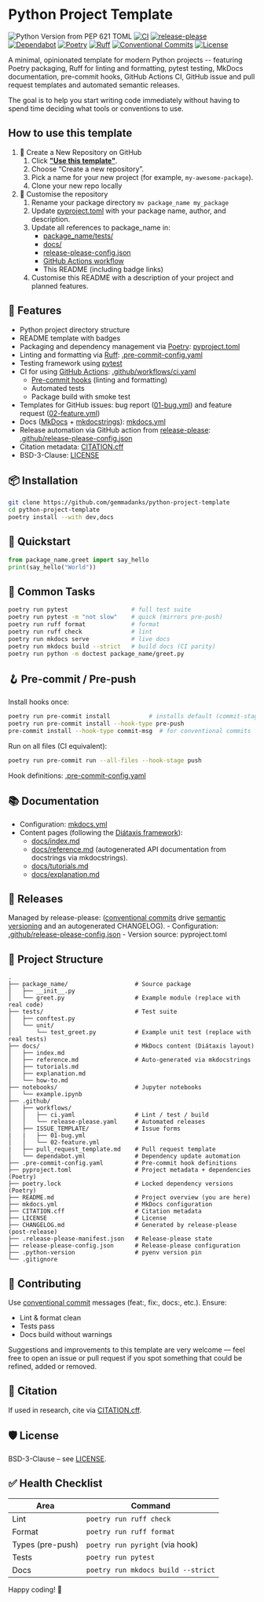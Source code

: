 # Python Project Template
![Python Version from PEP 621 TOML](https://img.shields.io/python/required-version-toml?tomlFilePath=https%3A%2F%2Fraw.githubusercontent.com%2Fgemmadanks%2Fpython-project-template%2Frefs%2Fheads%2Fmain%2Fpyproject.toml)
[![CI](https://github.com/gemmadanks/python-project-template/actions/workflows/ci.yaml/badge.svg?branch=main)](.github/workflows/ci.yaml)
[![release-please](https://github.com/gemmadanks/python-project-template/actions/workflows/release-please.yaml/badge.svg)](.github/release-please-config.json)
[![Dependabot](https://img.shields.io/github/issues-search?query=repo%3Agemmadanks%2Fpython-project-template%20is%3Apr%20author%3Aapp%2Fdependabot%20is%3Aopen&label=Dependabot%20PRs)](https://github.com/gemmadanks/python-project-template/issues?q=is%3Apr%20is%3Aopen%20author%3Aapp%2Fdependabot)
[![Poetry](https://img.shields.io/endpoint?url=https://python-poetry.org/badge/v0.json)](https://python-poetry.org/)
[![Ruff](https://img.shields.io/endpoint?url=https://raw.githubusercontent.com/astral-sh/ruff/main/assets/badge/v2.json)](https://github.com/astral-sh/ruff)
[![Conventional Commits](https://img.shields.io/badge/Conventional%20Commits-1.0.0-%23FE5196?logo=conventionalcommits&logoColor=white)](https://conventionalcommits.org)
[![License](https://img.shields.io/badge/License-BSD%203--Clause-blue.svg)](https://opensource.org/licenses/BSD-3-Clause)

A minimal, opinionated template for modern Python projects -- featuring Poetry packaging, Ruff for linting and formatting, pytest testing, MkDocs documentation, pre-commit hooks, GitHub Actions CI, GitHub issue and pull request templates and automated semantic releases.

The goal is to help you start writing code immediately without having to spend time deciding what tools or conventions to use.

## How to use this template

1. 🌱 Create a New Repository on GitHub
    1. Click **["Use this template"](https://github.com/gemmadanks/python-project-template/generate)**.
    1.	Choose “Create a new repository”.
    1.	Pick a name for your new project (for example, `my-awesome-package`).
    1.	Clone your new repo locally
1. 🏡 Customise the repository
    1. Rename your package directory `mv package_name my_package`
    1. Update [pyproject.toml](pyproject.toml) with your package name, author, and description.
    1. Update all references to package_name in:
        - [package_name/tests/](package_name/tests/)
        - [docs/](docs/)
        - [release-please-config.json](release-please-config.json)
        - [GitHub Actions workflow](.github/workflows/ci.yaml)
        - This README (including badge links)
    1. Customise this README with a description of your project and planned features.

## 🚀 Features

- Python project directory structure
- README template with badges
- Packaging and dependency management via [Poetry](https://python-poetry.org/): [pyproject.toml](pyproject.toml)
- Linting and formatting via [Ruff](https://docs.astral.sh/ruff/): [.pre-commit-config.yaml](.pre-commit-config.yaml)
- Testing framework using [pytest](https://docs.pytest.org/en/stable/)
- CI for using [GitHub Actions](https://docs.github.com/en/actions): [.github/workflows/ci.yaml](.github/workflows/ci.yaml)
    - [Pre-commit hooks](.pre-commit-config.yaml) (linting and formatting)
    - Automated tests
    - Package build with smoke test
- Templates for GitHub issues: bug report ([01-bug.yml](.github/ISSUE_TEMPLATE/01-bug.yml)) and feature request ([02-feature.yml](.github/ISSUE_TEMPLATE/01-feature.yml))
- Docs ([MkDocs](https://www.mkdocs.org/) + [mkdocstrings](https://mkdocstrings.github.io/)): [mkdocs.yml](mkdocs.yml)
- Release automation via GitHub action from [release-please](https://github.com/googleapis/release-please): [.github/release-please-config.json](.github/release-please-config.json)
- Citation metadata: [CITATION.cff](CITATION.cff)
- BSD-3-Clause: [LICENSE](LICENSE)

## 📦 Installation

```bash
git clone https://github.com/gemmadanks/python-project-template
cd python-project-template
poetry install --with dev,docs
```

## 🏁 Quickstart

```python
from package_name.greet import say_hello
print(say_hello("World"))
```

## 🧪 Common Tasks

```bash
poetry run pytest                  # full test suite
poetry run pytest -m "not slow"    # quick (mirrors pre-push)
poetry run ruff format             # format
poetry run ruff check              # lint
poetry run mkdocs serve            # live docs
poetry run mkdocs build --strict   # build docs (CI parity)
poetry run python -m doctest package_name/greet.py
```

## 🪝 Pre-commit / Pre-push

Install hooks once:

```bash
poetry run pre-commit install           # installs default (commit-stage) hooks
poetry run pre-commit install --hook-type pre-push
pre-commit install --hook-type commit-msg  # for conventional commits
```

Run on all files (CI equivalent):

```bash
poetry run pre-commit run --all-files --hook-stage push
```

Hook definitions: [.pre-commit-config.yaml](.pre-commit-config.yaml)

## 📚 Documentation

- Configuration: [mkdocs.yml](mkdocs.yml)
- Content pages (following the [Diátaxis framework](https://diataxis.fr/)):
    - [docs/index.md](docs/index.md)
    - [docs/reference.md](docs/reference.md) (autogenerated API documentation from docstrings via mkdocstrings).
    - [docs/tutorials.md](docs/tutorials.md)
    - [docs/explanation.md](docs/explanation.md)

## 🔄 Releases

Managed by release-please: ([conventional commits](https://www.conventionalcommits.org/en/v1.0.0/) drive [semantic versioning](https://semver.org/) and an autogenerated CHANGELOG).
    - Configuration: [.github/release-please-config.json](.github/release-please-config.json)
    - Version source: pyproject.toml

## 📂 Project Structure

```
.
├── package_name/                   # Source package
│   ├── __init__.py
│   └── greet.py                    # Example module (replace with real code)
├── tests/                          # Test suite
│   ├── conftest.py
│   └── unit/
│       └── test_greet.py           # Example unit test (replace with real tests)
├── docs/                           # MkDocs content (Diátaxis layout)
│   ├── index.md
│   ├── reference.md                # Auto-generated via mkdocstrings
│   ├── tutorials.md
│   ├── explanation.md
│   └── how-to.md
├── notebooks/                      # Jupyter notebooks
│   └── example.ipynb
├── .github/
│   ├── workflows/
│   │   ├── ci.yaml                 # Lint / test / build
│   │   └── release-please.yaml     # Automated releases
│   ├── ISSUE_TEMPLATE/             # Issue forms
|   |   ├── 01-bug.yml
│   │   └── 02-feature.yml
|   ├── pull_request_template.md    # Pull request template
│   └── dependabot.yml              # Dependency update automation
├── .pre-commit-config.yaml         # Pre-commit hook definitions
├── pyproject.toml                  # Project metadata + dependencies (Poetry)
├── poetry.lock                     # Locked dependency versions (Poetry)
├── README.md                       # Project overview (you are here)
├── mkdocs.yml                      # MkDocs configuration
├── CITATION.cff                    # Citation metadata
├── LICENSE                         # License
├── CHANGELOG.md                    # Generated by release-please (post-release)
├── .release-please-manifest.json   # Release-please state
├── release-please-config.json      # Release-please configuration
├── .python-version                 # pyenv version pin
└── .gitignore
```

## 🤝 Contributing

Use [conventional commit](https://www.conventionalcommits.org/) messages (feat:, fix:, docs:, etc.). Ensure:

- Lint & format clean
- Tests pass
- Docs build without warnings

Suggestions and improvements to this template are very welcome — feel free to open an issue or pull request if you spot something that could be refined, added or removed.

## 📖 Citation

If used in research, cite via [CITATION.cff](CITATION.cff).

## 🛡 License

BSD-3-Clause – see [LICENSE](LICENSE).

## ✅ Health Checklist

| Area            | Command                               |
|-----------------|----------------------------------------|
| Lint            | `poetry run ruff check`               |
| Format          | `poetry run ruff format`              |
| Types (pre-push)| `poetry run pyright` (via hook)       |
| Tests           | `poetry run pytest`                   |
| Docs            | `poetry run mkdocs build --strict`    |


Happy coding! 🚀
